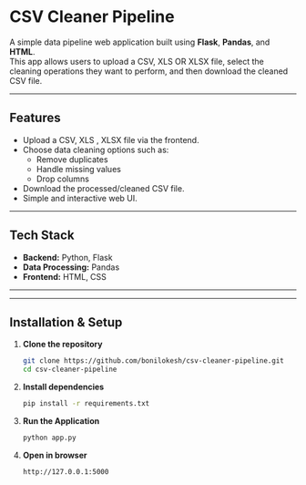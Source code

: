 # CSV Cleaner Pipeline

A simple data pipeline web application built using **Flask**, **Pandas**, and **HTML**.  
This app allows users to upload a CSV, XLS OR XLSX file, select the cleaning operations they want to perform, and then download the cleaned CSV file.

---

##  Features
- Upload a CSV, XLS , XLSX file via the frontend.
- Choose data cleaning options such as:
  - Remove duplicates
  - Handle missing values
  - Drop columns
- Download the processed/cleaned CSV file.
- Simple and interactive web UI.

---

##  Tech Stack
- **Backend:** Python, Flask  
- **Data Processing:** Pandas  
- **Frontend:** HTML, CSS  

---


---

##  Installation & Setup

1. **Clone the repository**
   ```bash
   git clone https://github.com/bonilokesh/csv-cleaner-pipeline.git
   cd csv-cleaner-pipeline
2. **Install dependencies**
   ```bash
   pip install -r requirements.txt
3. **Run the Application**
   ```bash
   python app.py
4. **Open in browser**
   ```bash
   http://127.0.0.1:5000
